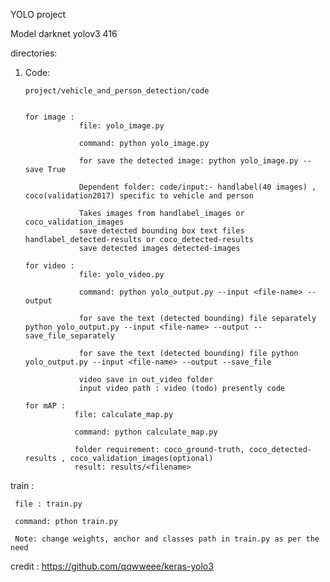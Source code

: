 YOLO project

Model darknet yolov3 416

directories:

1. Code:
        
       project/vehicle_and_person_detection/code
       

       for image :
                   file: yolo_image.py

                   command: python yolo_image.py 

                   for save the detected image: python yolo_image.py --save True
                  
                   Dependent folder: code/input:- handlabel(40 images) , coco(validation2017) specific to vehicle and person

                   Takes images from handlabel_images or coco_validation_images 
                   save detected bounding box text files handlabel_detected-results or coco_detected-results
                   save detected images detected-images

       for video : 
                   file: yolo_video.py
 
                   command: python yolo_output.py --input <file-name> --output 
       
                   for save the text (detected bounding) file separately python yolo_output.py --input <file-name> --output --save_file_separately

                   for save the text (detected bounding) file python yolo_output.py --input <file-name> --output --save_file

                   video save in out_video folder
                   input video path : video (todo) presently code
      
       for mAP :
                  file: calculate_map.py
                 
                  command: python calculate_map.py

                  folder requirement: coco_ground-truth, coco_detected-results , coco_validation_images(optional)
                  result: results/<filename>

train : 

     file : train.py
     
     command: pthon train.py

     Note: change weights, anchor and classes path in train.py as per the need
      
   credit : https://github.com/qqwweee/keras-yolo3  


                  

